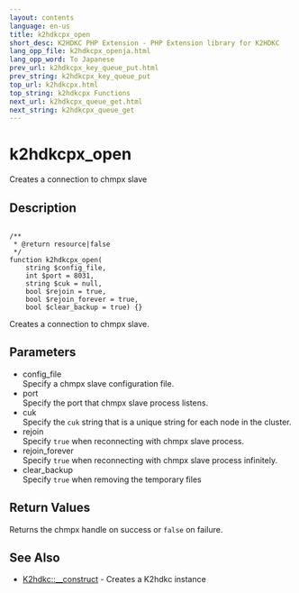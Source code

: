```yaml
---
layout: contents
language: en-us
title: k2hdkcpx_open
short_desc: K2HDKC PHP Extension - PHP Extension library for K2HDKC
lang_opp_file: k2hdkcpx_openja.html
lang_opp_word: To Japanese
prev_url: k2hdkcpx_key_queue_put.html
prev_string: k2hdkcpx_key_queue_put
top_url: k2hdkcpx.html
top_string: k2hdkcpx Functions
next_url: k2hdkcpx_queue_get.html
next_string: k2hdkcpx_queue_get
---
```


# k2hdkcpx_open
Creates a connection to chmpx slave

## Description

```

/**
 * @return resource|false
 */
function k2hdkcpx_open(
	string $config_file,
	int $port = 8031,
	string $cuk = null,
	bool $rejoin = true,
	bool $rejoin_forever = true,
	bool $clear_backup = true) {}
```

Creates a connection to chmpx slave.


## Parameters
- config_file  
Specify a chmpx slave configuration file.
- port  
Specify the port that chmpx slave process listens.
- cuk  
Specify the `cuk` string that is a unique string for each node in the cluster.
- rejoin  
Specify `true` when reconnecting with chmpx slave process.
- rejoin_forever  
Specify `true` when reconnecting with chmpx slave process infinitely.
- clear_backup  
Specify `true` when removing the temporary files


## Return Values
Returns the chmpx handle on success or `false` on failure. 

## See Also
- [K2hdkc::__construct](k2hdkc_class_construct.html) - Creates a K2hdkc instance
